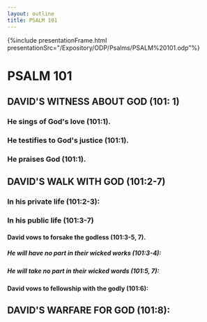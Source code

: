 ```yaml
---
layout: outline
title: PSALM 101
---
```

{%include presentationFrame.html presentationSrc="/Expository/ODP/Psalms/PSALM%20101.odp"%}

# PSALM 101 
## DAVID\'S WITNESS ABOUT GOD (101: 1) 
###  He sings of God\'s love (101:1). 
###  He testifies to God\'s justice (101:1). 
###  He praises God (101:1). 
## DAVID\'S WALK WITH GOD (101:2-7) 
###  In his private life (101:2-3): 
###  In his public life (101:3-7) 
####  David vows to forsake the godless (101:3-5, 7). 
#####  He will have no part in their wicked works (101:3-4): 
#####  He will take no part in their wicked words (101:5, 7): 
####  David vows to fellowship with the godly (101:6): 
## DAVID\'S WARFARE FOR GOD (101:8): 
